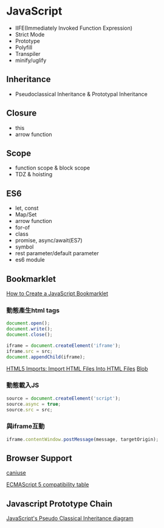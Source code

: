 # JavaScript

- IIFE(Immediately Invoked Function Expression)
- Strict Mode
- Prototype
- Polyfill
- Transpiler
- minify/uglify

## Inheritance

- Pseudoclassical Inheritance & Prototypal Inheritance

## Closure

- this
- arrow function

## Scope

- function scope & block scope
- TDZ & hoisting

## ES6

- let, const
- Map/Set
- arrow function
- for-of
- class
- promise, async/await(ES7)
- symbol
- rest parameter/default parameter
- es6 module

## Bookmarklet

[How to Create a JavaScript Bookmarklet](http://www.dev-hq.net/posts/1--create-javascript-bookmarklet)

### 動態產生html tags

```js
document.open();
document.write();
document.close();
```

```js
iframe = document.createElement('iframe');
iframe.src = src;
document.appendChild(iframe);
```

[HTML5 Imports: Import HTML Files Into HTML Files](https://www.jotform.com/blog/html5-imports-import-html-files-into-html-files-83467/)
[Blob](https://developer.mozilla.org/zh-TW/docs/Web/API/Blob)

### 動態載入JS

```js
source = document.createElement('script');
source.async = true;
source.src = src;
```

### 與iframe互動

```js
iframe.contentWindow.postMessage(message, targetOrigin);
```

## Browser Support

[caniuse](https://caniuse.com/)

[ECMAScript 5 compatibility table](http://kangax.github.io/)

## Javascript Prototype Chain

[JavaScript's Pseudo Classical Inheritance diagram](https://kenneth-kin-lum.blogspot.com/2012/10/javascripts-pseudo-classical.html?showComment=1484288337339&source=post_page-----54102240a8b4----------------------#c1393503225616140233)

